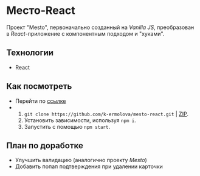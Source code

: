 # Mесто-React

Проект "Mesto", первоначально созданный на _Vanilla JS_, преобразован в _React_-приложение с компонентным подходом и "хуками".

## Технологии

- React

## Как посмотреть

- Перейти по [ссылке](https://k-ermolova.github.io/mesto-react/)
- 1. `git clone https://github.com/k-ermolova/mesto-react.git` | [ZIP](https://github.com/k-ermolova/mesto-react/archive/refs/heads/main.zip).
  2. Установить зависимости, используя `npm i`.
  3. Запустить с помощью `npm start`.

## План по доработке

- Улучшить валидацию (аналогично проекту _Mesto_)
- Добавить попап подтверждения при удалении карточки
